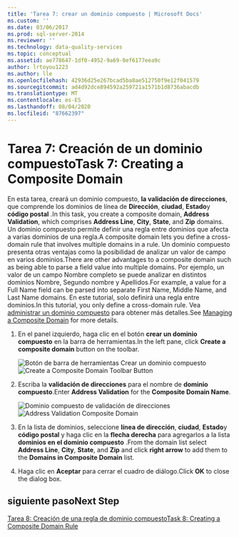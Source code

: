 ```yaml
---
title: 'Tarea 7: crear un dominio compuesto | Microsoft Docs'
ms.custom: ''
ms.date: 03/06/2017
ms.prod: sql-server-2014
ms.reviewer: ''
ms.technology: data-quality-services
ms.topic: conceptual
ms.assetid: ae778647-1df0-4952-9a69-0ef6177eea9c
author: lrtoyou1223
ms.author: lle
ms.openlocfilehash: 42936d25e267bcad5ba8ae512750f9e12f041579
ms.sourcegitcommit: ad4d92dce894592a259721a1571b1d8736abacdb
ms.translationtype: MT
ms.contentlocale: es-ES
ms.lasthandoff: 08/04/2020
ms.locfileid: "87662397"
---
```

# <a name="task-7-creating-a-composite-domain"></a><span data-ttu-id="2e20c-102">Tarea 7: Creación de un dominio compuesto</span><span class="sxs-lookup"><span data-stu-id="2e20c-102">Task 7: Creating a Composite Domain</span></span>
  <span data-ttu-id="2e20c-103">En esta tarea, creará un dominio compuesto, **la validación de direcciones**, que comprende los dominios de línea de **Dirección**, **ciudad**, **Estado**y **código postal** .</span><span class="sxs-lookup"><span data-stu-id="2e20c-103">In this task, you create a composite domain, **Address Validation**, which comprises **Address Line**, **City**, **State**, and **Zip** domains.</span></span> <span data-ttu-id="2e20c-104">Un dominio compuesto permite definir una regla entre dominios que afecta a varias dominios de una regla.</span><span class="sxs-lookup"><span data-stu-id="2e20c-104">A composite domain lets you define a cross-domain rule that involves multiple domains in a rule.</span></span> <span data-ttu-id="2e20c-105">Un dominio compuesto presenta otras ventajas como la posibilidad de analizar un valor de campo en varios dominios.</span><span class="sxs-lookup"><span data-stu-id="2e20c-105">There are other advantages to a composite domain such as being able to parse a field value into multiple domains.</span></span>  <span data-ttu-id="2e20c-106">Por ejemplo, un valor de un campo Nombre completo se puede analizar en distintos dominios Nombre, Segundo nombre y Apellidos.</span><span class="sxs-lookup"><span data-stu-id="2e20c-106">For example, a value for a Full Name field can be parsed into separate First Name, Middle Name, and Last Name domains.</span></span> <span data-ttu-id="2e20c-107">En este tutorial, solo definirá una regla entre dominios.</span><span class="sxs-lookup"><span data-stu-id="2e20c-107">In this tutorial, you only define a cross-domain rule.</span></span> <span data-ttu-id="2e20c-108">Vea [administrar un dominio compuesto](https://msdn.microsoft.com/library/hh510399.aspx) para obtener más detalles.</span><span class="sxs-lookup"><span data-stu-id="2e20c-108">See [Managing a Composite Domain](https://msdn.microsoft.com/library/hh510399.aspx) for more details.</span></span>  
  
1.  <span data-ttu-id="2e20c-109">En el panel izquierdo, haga clic en el botón **crear un dominio compuesto** en la barra de herramientas.</span><span class="sxs-lookup"><span data-stu-id="2e20c-109">In the left pane, click **Create a composite domain** button on the toolbar.</span></span>  
  
     <span data-ttu-id="2e20c-110">![Botón de barra de herramientas Crear un dominio compuesto](../../2014/tutorials/media/et-creatingacompositedomain-01.jpg "Botón de barra de herramientas Crear un dominio compuesto")</span><span class="sxs-lookup"><span data-stu-id="2e20c-110">![Create a Composite Domain Toolbar Button](../../2014/tutorials/media/et-creatingacompositedomain-01.jpg "Create a Composite Domain Toolbar Button")</span></span>  
  
2.  <span data-ttu-id="2e20c-111">Escriba la **validación de direcciones** para el nombre de **dominio compuesto**.</span><span class="sxs-lookup"><span data-stu-id="2e20c-111">Enter **Address Validation** for the **Composite Domain Name**.</span></span>  
  
     <span data-ttu-id="2e20c-112">![Dominio compuesto de validación de direcciones](../../2014/tutorials/media/et-creatingacompositedomain-02.jpg "Dominio compuesto de validación de direcciones")</span><span class="sxs-lookup"><span data-stu-id="2e20c-112">![Address Validation Composite Domain](../../2014/tutorials/media/et-creatingacompositedomain-02.jpg "Address Validation Composite Domain")</span></span>  
  
3.  <span data-ttu-id="2e20c-113">En la lista de dominios, seleccione **línea de dirección**, **ciudad**, **Estado**y **código postal** y haga clic en la **flecha derecha** para agregarlos a la lista **dominios en el dominio compuesto** .</span><span class="sxs-lookup"><span data-stu-id="2e20c-113">From the domain list select **Address Line**, **City**, **State**, and **Zip** and click **right arrow** to add them to the **Domains in Composite Domain** list.</span></span>  
  
4.  <span data-ttu-id="2e20c-114">Haga clic en **Aceptar** para cerrar el cuadro de diálogo.</span><span class="sxs-lookup"><span data-stu-id="2e20c-114">Click **OK** to close the dialog box.</span></span>  
  
## <a name="next-step"></a><span data-ttu-id="2e20c-115">siguiente paso</span><span class="sxs-lookup"><span data-stu-id="2e20c-115">Next Step</span></span>  
 [<span data-ttu-id="2e20c-116">Tarea 8: Creación de una regla de dominio compuesto</span><span class="sxs-lookup"><span data-stu-id="2e20c-116">Task 8: Creating a Composite Domain Rule</span></span>](../../2014/tutorials/task-8-creating-a-composite-domain-rule.md)  
  
  
